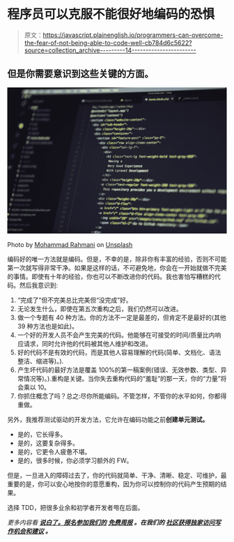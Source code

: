 # 程序员可以克服不能很好地编码的恐惧

> 原文：<https://javascript.plainenglish.io/programmers-can-overcome-the-fear-of-not-being-able-to-code-well-cb784d6c5622?source=collection_archive---------14----------------------->

## 但是你需要意识到这些关键的方面。

![](img/8adca22b27ced92bca5465bfaa5c7421.png)

Photo by [Mohammad Rahmani](https://unsplash.com/@afgprogrammer?utm_source=medium&utm_medium=referral) on [Unsplash](https://unsplash.com?utm_source=medium&utm_medium=referral)

编码好的唯一方法就是编码。但是，不幸的是，除非你有丰富的经验，否则不可能第一次就写得非常干净。如果是这样的话，不可避免地，你会在一开始就做不完美的事情。即使有十年的经验，你也可以不断改进你的代码。我也害怕写糟糕的代码。然后我意识到:

1.  “完成了”但不完美总比完美但“没完成”好。
2.  无论发生什么，即使在第五次重构之后，我们仍然可以改进。
3.  做一个专题有 40 种方法。你的方法不一定是最差的，但肯定不是最好的(其他 39 种方法也是如此)。
4.  一个好的开发人员不会产生完美的代码。他能够在可接受的时间/质量比内响应请求，同时允许他的代码被其他人维护和改进。
5.  好的代码不是有效的代码，而是其他人容易理解的代码(简单、文档化、语法整洁、缩进等)。).
6.  产生坏代码的最好方法是覆盖 100%的第一稿案例(错误、无效参数、类型、异常情况等)。).重构是关键。当你失去重构代码的“羞耻”的那一天，你的“力量”将会乘以 10。
7.  你抓住概念了吗？总之:尽你所能编码。不管怎样，不管你的水平如何，你都得重做。

另外，我推荐测试驱动的开发方法，它允许在编码功能之前**创建单元测试。**

*   是的，它长得多。
*   是的，这要复杂得多。
*   是的，它更令人疲惫不堪。
*   是的，很多时候，你必须学习额外的 FW。

但是，一旦进入的障碍过去了，你的代码就简单、干净、清晰、稳定、可维护，最重要的是，你可以安心地按你的意愿重构，因为你可以控制你的代码产生预期的结果。

选择 TDD，把很多业余和初学者开发者甩在后面。

*更多内容看* [***说白了。报名参加我们的***](http://plainenglish.io/) **[***免费周报***](http://newsletter.plainenglish.io/) *。在我们的* [***社区获得独家访问写作机会和建议***](https://discord.gg/GtDtUAvyhW) *。***
